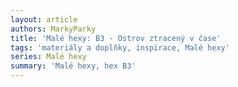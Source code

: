 ```yaml
---
layout: article
authors: MarkyParky
title: 'Malé hexy: B3 - Ostrov ztracený v čase'
tags: 'materiály a doplňky, inspirace, Malé hexy'
series: Malé hexy
summary: 'Malé hexy, hex B3'
---
```

